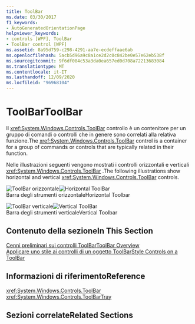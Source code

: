 ```yaml
---
title: ToolBar
ms.date: 03/30/2017
f1_keywords:
- AutoGeneratedOrientationPage
helpviewer_keywords:
- controls [WPF], ToolBar
- ToolBar control [WPF]
ms.assetid: 8a95d759-c298-4291-aa7e-ecdeffaae6ab
ms.openlocfilehash: 5acb5d96a9c8a1ce2d2c0c842be0e57e62eb538f
ms.sourcegitcommit: 9f6df084c53a3da0ea657ed0d708a72213683084
ms.translationtype: MT
ms.contentlocale: it-IT
ms.lasthandoff: 12/09/2020
ms.locfileid: "96968104"
---
```

# <a name="toolbar"></a><span data-ttu-id="89bf6-102">ToolBar</span><span class="sxs-lookup"><span data-stu-id="89bf6-102">ToolBar</span></span>
<span data-ttu-id="89bf6-103">Il <xref:System.Windows.Controls.ToolBar> controllo è un contenitore per un gruppo di comandi o controlli che in genere sono correlati alla relativa funzione.</span><span class="sxs-lookup"><span data-stu-id="89bf6-103">The <xref:System.Windows.Controls.ToolBar> control is a container for a group of commands or controls that are typically related in their function.</span></span>  
  
 <span data-ttu-id="89bf6-104">Nelle illustrazioni seguenti vengono mostrati i controlli orizzontali e verticali <xref:System.Windows.Controls.ToolBar> .</span><span class="sxs-lookup"><span data-stu-id="89bf6-104">The following illustrations show horizontal and vertical <xref:System.Windows.Controls.ToolBar> controls.</span></span>  
  
 <span data-ttu-id="89bf6-105">![ToolBar orizzontale](./media/ss-ctl-horztoolbar.GIF "SS_CTL_horztoolbar")</span><span class="sxs-lookup"><span data-stu-id="89bf6-105">![Horizontal ToolBar](./media/ss-ctl-horztoolbar.GIF "SS_CTL_horztoolbar")</span></span>  
<span data-ttu-id="89bf6-106">Barra degli strumenti orizzontale</span><span class="sxs-lookup"><span data-stu-id="89bf6-106">Horizontal Toolbar</span></span>  
  
 <span data-ttu-id="89bf6-107">![ToolBar verticale](./media/ss-ctl-verttoolbar.GIF "SS_CTL_verttoolbar")</span><span class="sxs-lookup"><span data-stu-id="89bf6-107">![Vertical ToolBar](./media/ss-ctl-verttoolbar.GIF "SS_CTL_verttoolbar")</span></span>  
<span data-ttu-id="89bf6-108">Barra degli strumenti verticale</span><span class="sxs-lookup"><span data-stu-id="89bf6-108">Vertical Toolbar</span></span>  
  
## <a name="in-this-section"></a><span data-ttu-id="89bf6-109">Contenuto della sezione</span><span class="sxs-lookup"><span data-stu-id="89bf6-109">In This Section</span></span>  
 [<span data-ttu-id="89bf6-110">Cenni preliminari sui controlli ToolBar</span><span class="sxs-lookup"><span data-stu-id="89bf6-110">ToolBar Overview</span></span>](toolbar-overview.md)  
  [<span data-ttu-id="89bf6-111">Applicare uno stile ai controlli di un oggetto ToolBar</span><span class="sxs-lookup"><span data-stu-id="89bf6-111">Style Controls on a ToolBar</span></span>](how-to-style-controls-on-a-toolbar.md)  
  
## <a name="reference"></a><span data-ttu-id="89bf6-112">Informazioni di riferimento</span><span class="sxs-lookup"><span data-stu-id="89bf6-112">Reference</span></span>  
 <xref:System.Windows.Controls.ToolBar>  
  <xref:System.Windows.Controls.ToolBarTray>  
  
## <a name="related-sections"></a><span data-ttu-id="89bf6-113">Sezioni correlate</span><span class="sxs-lookup"><span data-stu-id="89bf6-113">Related Sections</span></span>
